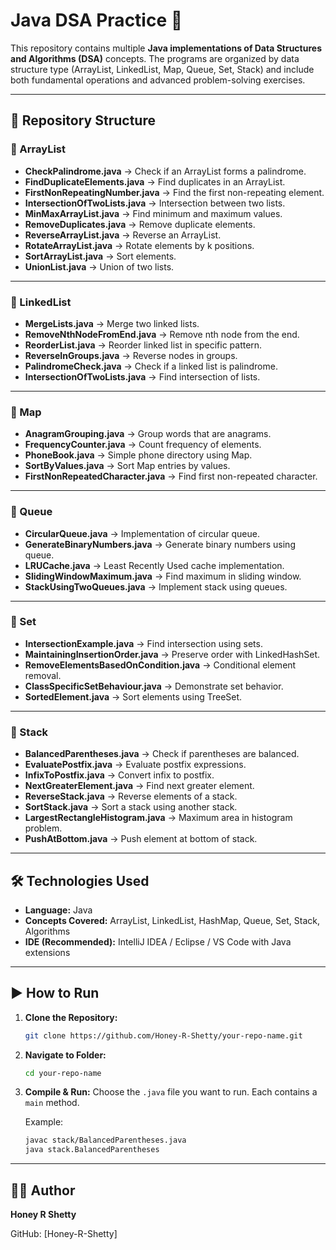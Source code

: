 

# Java DSA Practice 🚀

This repository contains multiple **Java implementations of Data Structures and Algorithms (DSA)** concepts.
The programs are organized by data structure type (ArrayList, LinkedList, Map, Queue, Set, Stack) and include both fundamental operations and advanced problem-solving exercises.

---

## 📂 Repository Structure

### 🔹 ArrayList

* **CheckPalindrome.java** → Check if an ArrayList forms a palindrome.
* **FindDuplicateElements.java** → Find duplicates in an ArrayList.
* **FirstNonRepeatingNumber.java** → Find the first non-repeating element.
* **IntersectionOfTwoLists.java** → Intersection between two lists.
* **MinMaxArrayList.java** → Find minimum and maximum values.
* **RemoveDuplicates.java** → Remove duplicate elements.
* **ReverseArrayList.java** → Reverse an ArrayList.
* **RotateArrayList.java** → Rotate elements by k positions.
* **SortArrayList.java** → Sort elements.
* **UnionList.java** → Union of two lists.

---

### 🔹 LinkedList

* **MergeLists.java** → Merge two linked lists.
* **RemoveNthNodeFromEnd.java** → Remove nth node from the end.
* **ReorderList.java** → Reorder linked list in specific pattern.
* **ReverseInGroups.java** → Reverse nodes in groups.
* **PalindromeCheck.java** → Check if a linked list is palindrome.
* **IntersectionOfTwoLists.java** → Find intersection of lists.

---

### 🔹 Map

* **AnagramGrouping.java** → Group words that are anagrams.
* **FrequencyCounter.java** → Count frequency of elements.
* **PhoneBook.java** → Simple phone directory using Map.
* **SortByValues.java** → Sort Map entries by values.
* **FirstNonRepeatedCharacter.java** → Find first non-repeated character.

---

### 🔹 Queue

* **CircularQueue.java** → Implementation of circular queue.
* **GenerateBinaryNumbers.java** → Generate binary numbers using queue.
* **LRUCache.java** → Least Recently Used cache implementation.
* **SlidingWindowMaximum.java** → Find maximum in sliding window.
* **StackUsingTwoQueues.java** → Implement stack using queues.

---

### 🔹 Set

* **IntersectionExample.java** → Find intersection using sets.
* **MaintainingInsertionOrder.java** → Preserve order with LinkedHashSet.
* **RemoveElementsBasedOnCondition.java** → Conditional element removal.
* **ClassSpecificSetBehaviour.java** → Demonstrate set behavior.
* **SortedElement.java** → Sort elements using TreeSet.

---

### 🔹 Stack

* **BalancedParentheses.java** → Check if parentheses are balanced.
* **EvaluatePostfix.java** → Evaluate postfix expressions.
* **InfixToPostfix.java** → Convert infix to postfix.
* **NextGreaterElement.java** → Find next greater element.
* **ReverseStack.java** → Reverse elements of a stack.
* **SortStack.java** → Sort a stack using another stack.
* **LargestRectangleHistogram.java** → Maximum area in histogram problem.
* **PushAtBottom.java** → Push element at bottom of stack.

---

## 🛠️ Technologies Used

* **Language:** Java
* **Concepts Covered:** ArrayList, LinkedList, HashMap, Queue, Set, Stack, Algorithms
* **IDE (Recommended):** IntelliJ IDEA / Eclipse / VS Code with Java extensions

---

## ▶️ How to Run

1. **Clone the Repository:**

   ```bash
   git clone https://github.com/Honey-R-Shetty/your-repo-name.git
   ```

2. **Navigate to Folder:**

   ```bash
   cd your-repo-name
   ```

3. **Compile & Run:**
   Choose the `.java` file you want to run. Each contains a `main` method.

   Example:

   ```bash
   javac stack/BalancedParentheses.java
   java stack.BalancedParentheses
   ```

---

## 👩‍💻 Author

**Honey R Shetty**

GitHub: [Honey-R-Shetty]


